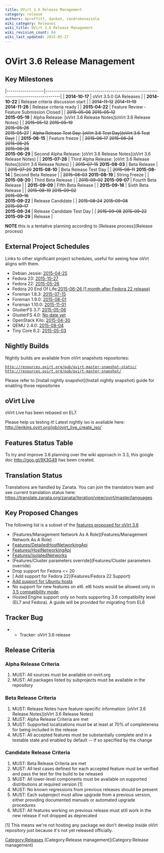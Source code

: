 ```yaml
---
title: OVirt 3.6 Release Management
category: release
authors: bproffitt, danken, sandrobonazzola
wiki_category: Releases
wiki_title: OVirt 3.6 Release Management
wiki_revision_count: 64
wiki_last_updated: 2015-05-27
---
```


# OVirt 3.6 Release Management

## Key Milestones

|-------------------|-------------------------------------------------------------------------------------|
| **2014-10-17**    | oVirt 3.5.0 GA Releases                                                             |
| **2014-10-22**    | Release criteria discussion start                                                   |
| <s>2014-11-12</s> 
 <s>2014-11-19</s>  
 **2014-11-26**     | Release criteria ready                                                              |
| **2015-04-22**    | Feature Review - Feature Submission Closed                                          |
| <s>2015-05-06</s> 
 <s>2015-05-12</s>  
 **2015-05-19**     | Alpha Release: [oVirt 3.6 Release Notes](oVirt 3.6 Release Notes)        |
| <s>2015-05-12</s> 
 <s>2015-05-19</s>  
 <s>2015-05-26</s>  
 <s>2015-05-27</s>  | <s>Alpha Release Test Day: [oVirt 3.6 Test Day](oVirt 3.6 Test Day)</s>  |
| **2015-06-15**    | Feature freeze                                                                      |
| <s>2015-06-17</s> 
 <s>2015-06-24</s>  
 <s>2015-06-25</s>  
 <s>2015-06-26</s>  
 **2015-06-29**     | Second Alpha Release: [oVirt 3.6 Release Notes](oVirt 3.6 Release Notes) |
| **2015-07-28**    | Third Alpha Release: [oVirt 3.6 Release Notes](oVirt 3.6 Release Notes)  |
| <s>2015-07-15</s> 
 **2015-08-03**     | Beta Release                                                                        |
| <s>2015-07-20</s> 
 **2015-08-10**     | Beta Release Test Day                                                               |
| <s>2015-08-11</s> 
 **2015-08-14**     | Second Beta Release                                                                 |
| <s>2015-08-03</s> 
 **2015-08-19**     | String Freeze                                                                       |
| **2015-08-20**    | Third Beta Release                                                                  |
| <s>2015-09-02</s> 
 **2015-09-07**     | Fourth Beta Release                                                                 |
| **2015-09-09**    | Fifth Beta Release                                                                  |
| **2015-09-16**    | Sixth Beta Release                                                                  |
| <s>2015-08-19</s> 
 <s>2015-09-02</s>  
 <s>2015-09-16</s>  
 **2015-09-22**     | Release Candidate                                                                   |
| <s>2015-08-24</s> 
 <s>2015-09-08</s>  
 <s>2015-09-17</s>  
 **2015-09-24**     | Release Candidate Test Day                                                          |
| <s>2015-09-08</s> 
 <s>2015-09-22</s>  
 **2015-09-29**     | Release                                                                             |

**NOTE** this is a tentative planning according to [Release process](Release process)

## External Project Schedules

Links to other significant project schedules, useful for seeing how oVirt aligns with them.

*   Debian Jessie: [2015-04-25](https://lists.debian.org/debian-devel-announce/2015/03/msg00016.html)
*   Fedora 23: [2015-10-27](https://fedoraproject.org/wiki/Releases/23/Schedule)
*   Fedora 22: [2015-05-26](https://fedoraproject.org/wiki/Releases/22/Schedule)
*   Fedora 20 End Of Life:[2015-06-26 (1 month after Fedora 22 release)](https://fedoraproject.org/wiki/Releases/22/Schedule)
*   Foreman 1.8.3: [2015-07-15](http://projects.theforeman.org/rb/releases/foreman)
*   Foreman 1.9.0: [2015-08-01](http://projects.theforeman.org/rb/releases/foreman)
*   Foreman 1.10.0: [2015-11-01](http://projects.theforeman.org/rb/releases/foreman)
*   GlusterFS 3.7: [2015-05-06](http://www.gluster.org/community/documentation/index.php/Planning37)
*   GlusterFS 4.0: [No date yet](http://www.gluster.org/community/documentation/index.php/Planning40)
*   OpenStack Kilo: [2015-04-30](https://wiki.openstack.org/wiki/Kilo_Release_Schedule)
*   QEMU 2.4.0: [2015-08-04](http://wiki.qemu.org/Planning/2.4)
*   Tiny Core 6.2: [2015-05-03](http://forum.tinycorelinux.net/index.php/topic,18359.msg111886.html#msg111886)

## Nightly Builds

Nightly builds are available from oVirt snapshots repositories:

[`http://resources.ovirt.org/pub/ovirt-master-snapshot-static/`](http://resources.ovirt.org/pub/ovirt-master-snapshot-static/)
[`http://resources.ovirt.org/pub/ovirt-master-snapshot/`](http://resources.ovirt.org/pub/ovirt-master-snapshot/)

Please refer to [Install nightly snapshot](Install nightly snapshot) guide for enabling those repositories

## oVirt Live

oVirt Live has been rebased on EL7.

Please help us testing it! Latest nightly iso is available here: <http://jenkins.ovirt.org/job/ovirt_live_create_iso/>

## Features Status Table

To try and improve 3.6 planning over the wiki approach in 3.3, this google doc <http://goo.gl/9X3G49> has been created.

## Translation Status

Translations are handled by Zanata. You can join the translators team and see current translation status here:
<https://translate.zanata.org/zanata/iteration/view/ovirt/master/languages>

## Key Proposed Changes

The following list is a subset of the [features proposed for oVirt 3.6](http://www.ovirt.org/Category:OVirt_3.6_Proposed_Feature)

*   [Features/Management Network As A Role](Features/Management Network As A Role)
*   [Features/DetailedHostNetworkingApi](Features/DetailedHostNetworkingApi)
*   [Features/HostNetworkingApi](Features/HostNetworkingApi)
*   [Features/IsolatedNetworks](Features/IsolatedNetworks)
*   [Features/Cluster parameters override](Features/Cluster parameters override)
*   Drop support for Fedora <= 20
*   [ Add support for Fedora 22](Features/Fedora 22 Support)
*   [ Add support for Ubuntu hosts](Features/Debian_support_for_hosts)
*   No support for new features on el6. el6 hosts would be allowed only in [3.5 compatibility mode](http://lists.ovirt.org/pipermail/users/2014-September/027421.html).
*   Hosted Engine support only on hosts supporting 3.6 compatibility level (EL7 and Fedora). A guide will be provided for migrating from EL6

## Tracker Bug

*   - Tracker: oVirt 3.6 release

## Release Criteria

### Alpha Release Criteria

1.  MUST: All sources must be available on ovirt.org
2.  MUST: All packages listed by subprojects must be available in the repository

### Beta Release Criteria

1.  MUST: Release Notes have feature-specific information: [oVirt 3.6 Release Notes](oVirt 3.6 Release Notes)
2.  MUST: Alpha Release Criteria are met
3.  MUST: Supported localizations must be at least at 70% of completeness for being included in the release
4.  MUST: All accepted features must be substantially complete and in a testable state and enabled by default -- if so specified by the change

### Candidate Release Criteria

1.  MUST: Beta Release Criteria are met
2.  MUST: All test cases defined for each accepted feature must be verified and pass the test for the build to be released
3.  MUST: All lower-level components must be available on supported distributions at required version [1]
4.  MUST: No known regressions from previous releases should be present
5.  MUST: Each subproject must allow upgrade from a previous version, either providing documented manuals or automated upgrade procedures
6.  MUST: All features working on previous release must still work in the new release if not dropped as deprecated

[1] This means we're not hosting any package we don't develop inside oVirt repository just because it's not yet released officially.

<Category:Releases> [Category:Release management](Category:Release management)
